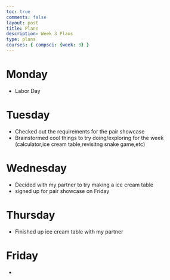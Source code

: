 ```yaml
---
toc: true
comments: false
layout: post
title: Plans
description: Week 3 Plans 
type: plans
courses: { compsci: {week: 3} }
---
```


# Monday 

- Labor Day

# Tuesday 

- Checked out the requirements for the pair showcase 
- Brainstormed cool things to try doing/exploring for the week (calculator,ice cream table,revisitng snake game,etc)

# Wednesday 

- Decided with my partner to try making a ice cream table 
- signed up for pair showcase on Friday 

# Thursday 

- Finished up ice cream table with my partner 

# Friday 

- 


